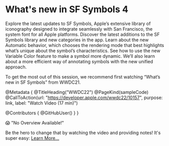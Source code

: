 # What's new in SF Symbols 4

Explore the latest updates to SF Symbols, Apple’s extensive library of iconography designed to integrate seamlessly with San Francisco, the system font for all Apple platforms. Discover the latest additions to the SF Symbols library and new categories in the app. Learn about the new Automatic behavior, which chooses the rendering mode that best highlights what’s unique about the symbol’s characteristics. See how to use the new Variable Color feature to make a symbol more dynamic. We’ll also learn about a more efficient way of annotating symbols with the new unified approach. 

To get the most out of this session, we recommend first watching “What’s new in SF Symbols” from WWDC21.

@Metadata {
   @TitleHeading("WWDC22")
   @PageKind(sampleCode)
   @CallToAction(url: "https://developer.apple.com/wwdc22/10157", purpose: link, label: "Watch Video (17 min)")

   @Contributors {
      @GitHubUser(<replace this with your GitHub handle>)
   }
}

😱 "No Overview Available!"

Be the hero to change that by watching the video and providing notes! It's super easy:
 [Learn More…](https://wwdcnotes.github.io/WWDCNotes/documentation/wwdcnotes/contributing)
